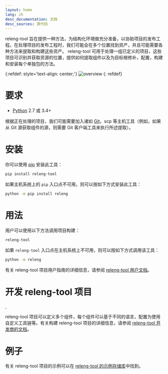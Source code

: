 ```yaml
---
layout: home
lang: zh
desc_documentation: 文档
desc_sources: 源代码
---
```


releng-tool 旨在提供一种方法，为结构化环境做充分准备，以协助项目的发布工程。在处理项目的发布工程时，我们可能会在多个位置找到资产，并且可能需要各种方法来提取和构建这些资产。 releng-tool 可用于处理一组已定义的项目，这些项目可识别并获取资源的位置，提供如何提取组件以及为目标根修补，配置，构建和安装每个单独包的方法。


{:refdef: style='text-align: center;'}
![overview]({{site.baseurl}}/assets/overview.png)
{: refdef}

要求
===

* [Python] 2.7 或 3.4+

根据正在处理的项目，我们可能需要加入诸如 [Git]，scp 等主机工具（例如，如果从 Git 源获取组件的源，则需要 Git 客户端工具来执行所述提取）。

安装
===

你可以使用 [pip] 安装此工具：

~~~ bash
pip install releng-tool
~~~

如果主机系统上的 ``pip`` 入口点不可用，则可以按如下方式安装此工具：

~~~ bash
python -m pip install releng
~~~

用法
===

用户可以使用以下方法调用项目构建：

~~~ bash
releng-tool
~~~

如果 ``releng-tool`` 入口点在主机系统上不可用，则可以按如下方式调用该工具：

~~~ bash
python -m releng
~~~

有关 releng-tool 项目用户指南的详细信息，请参阅 [releng-tool 用户文档][releng-tool user documentation]。

开发 releng-tool 项目
===================

<a href="https://pypi.org/project/releng-tool/">
    <img src="https://img.shields.io/pypi/v/releng-tool.svg" alt="" />
</a>
<img src="https://img.shields.io/pypi/pyversions/releng-tool.svg" alt="" />

releng-tool 项目可以定义多个组件，每个组件可以基于不同的语言，配置为使用自定义工具链等。有关构建 releng-tool 项目的详细信息，请参阅 [releng-tool 开发商的文档][releng-tool developer documentation]。

例子
===

有关 releng-tool 项目的示例可以在 [releng-tool 的示例存储库][releng-tool examples]中找到。

[Git]: https://git-scm.com/
[Python]: https://www.python.org/
[pip]: https://pip.pypa.io/
[releng-tool developer documentation]: https://docs.releng.io/developer-guide.html
[releng-tool examples]: https://github.com/releng-tool/releng-tool-examples
[releng-tool user documentation]: https://docs.releng.io/user-guide.html
